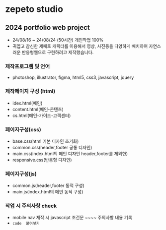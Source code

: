 # zepeto studio
## 2024 portfolio web project
* 24/08/16 ~ 24/08/24 (50시간) 개인작업 100%
* 귀엽고 참신한 제페토 캐릭터를 이용해서 영상, 사진등을 다양하게 배치하여 자연스러운 반응형웹으로 구현하려고 제작했습니다.
### 제작프로그램 및 언어
* photoshop, illustrator, figma, html5, css3, javascript, jquery
### 제작페이지 구성 (html)
* idex.html(메인)
* content.html(메인-콘텐츠)
* cs.html(메인-가이드-고객센터)
### 페이지구성(css)
* base.css(html 기본 디자인 초기화)
* common.css(header,footer 공통 디자인)
* main.css(index.html의 메인 디자인 header,footer를 제외한)
* responsive.css(반응형 디자인)
### 페이지구성(js)
* common.js(header,footer 동적 구성)
* main.js(index.html의 메인 동적 구성)
### 작업 시 주의사항 check
* mobile nav 제작 시 javascript 조건문 ~~~~ 주의사항 내용 기록
* `code  붙여넣기`